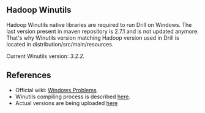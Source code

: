 ## Hadoop Winutils

Hadoop Winutils native libraries are required to run Drill on Windows. The last version present in maven repository is 2.7.1 and is not updated anymore.
That's why Winutils version matching Hadoop version used in Drill is located in distribution/src/main/resources.

Current Winutils version: *3.2.2.*

## References
- Official wiki: [Windows Problems](https://cwiki.apache.org/confluence/display/HADOOP2/WindowsProblems).
- Winutils compiling process is described [here](https://github.com/steveloughran/winutils).
- Actual versions are being uploaded [here](https://github.com/cdarlint/winutils)
